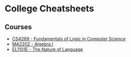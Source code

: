 # College Cheatsheets

## Courses
* [CS4269 - Fundamentals of Logic in Computer Science](./CS4269/)
* [MA2202 - Algebra I](./MA2202/)
* [EL1101E - The Nature of Language](./EL1101E/)